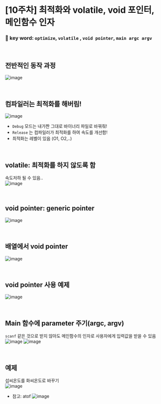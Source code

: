 # [10주차] 최적화와 volatile, void 포인터, 메인함수 인자   



### 🔑 key word: `optimize`,  `volatile` , `void pointer`, `main argc argv`

<br>  

## 전반적인 동작 과정  
![image](https://user-images.githubusercontent.com/61939286/139913695-641fed97-db95-4355-9c7d-6c3bd20af961.png)

<br>  

## 컴파일러는 최적화를 해버림!  
![image](https://user-images.githubusercontent.com/61939286/139913794-910ec631-b00c-4dde-bdcf-6e005f22075b.png)

- `Debug` 모드는 내가짠 그대로 바이너리 파일로 바꿔줘!
- `Release` 는 컴파일러가 최적화를 하여 속도를 개선함!
- 최적화는 레벨이 있음 (O1, O2,..)  

<br>  

## volatile: 최적화를 하지 않도록 함  
속도저하 될 수 있음..  
![image](https://user-images.githubusercontent.com/61939286/139917524-f6ce3823-c52c-4694-a0b6-ed5e7ce8cc04.png)
 
<br>  

## void pointer: generic pointer   
![image](https://user-images.githubusercontent.com/61939286/139919223-8eaa4be7-aba4-4835-b3d6-41de24f6298c.png)

<br>  

## 배열에서 void pointer
![image](https://user-images.githubusercontent.com/61939286/139919670-d7fd25f8-e855-4613-8333-1a4bf65940db.png)

<br>  

## void pointer 사용 예제  
![image](https://user-images.githubusercontent.com/61939286/139920683-f057a29b-ea06-46a5-aa9b-c09f1cb45c15.png)

<br>  

## Main 함수에 parameter 주기(argc, argv)  
`scanf` 같은 것으로 받지 않아도 메인함수의 인자로 사용자에게 입력값을 받을 수 있음
![image](https://user-images.githubusercontent.com/61939286/139922413-b45010e8-c67d-4ca1-b806-898b74693177.png)
![image](https://user-images.githubusercontent.com/61939286/139922471-46eb06b0-c021-481d-bc24-332842d76cfe.png)

<br>  

## 예제
섭씨온도를 화씨온도로 바꾸기  
![image](https://user-images.githubusercontent.com/61939286/139922923-047fd577-0ad9-4148-b81a-5b7b37bf2555.png)

- 참고: atof
   ![image](https://user-images.githubusercontent.com/61939286/139922679-f50b6784-bd3c-4729-af1d-3aebb14799a6.png)


